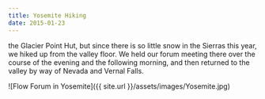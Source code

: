 ```yaml
---
title: Yosemite Hiking
date: 2015-01-23
---
```


the Glacier Point Hut, but since there is so little snow in the Sierras this year, we hiked up from the valley floor. We held our forum meeting there over the course of the evening and the following morning, and then returned to the valley by way of Nevada and Vernal Falls.

![Flow Forum in Yosemite]({{ site.url }}/assets/images/Yosemite.jpg)